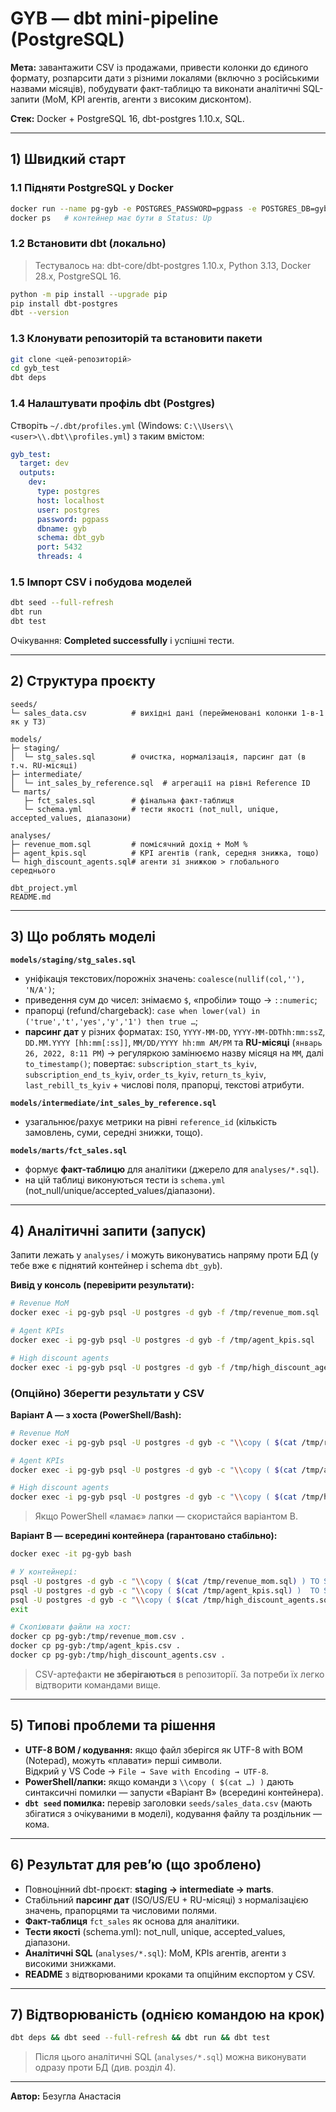# GYB — dbt mini-pipeline (PostgreSQL)

**Мета:** завантажити CSV із продажами, привести колонки до єдиного формату, розпарсити дати з різними локалями (включно з російськими назвами місяців), побудувати факт-таблицю та виконати аналітичні SQL-запити (MoM, KPI агентів, агенти з високим дисконтом).

**Стек:** Docker + PostgreSQL 16, dbt-postgres 1.10.x, SQL.

---

## 1) Швидкий старт

### 1.1 Підняти PostgreSQL у Docker
```bash
docker run --name pg-gyb -e POSTGRES_PASSWORD=pgpass -e POSTGRES_DB=gyb -p 5432:5432 -d postgres:16
docker ps   # контейнер має бути в Status: Up
```

### 1.2 Встановити dbt (локально)
> Тестувалось на: dbt-core/dbt-postgres 1.10.x, Python 3.13, Docker 28.x, PostgreSQL 16.
```bash
python -m pip install --upgrade pip
pip install dbt-postgres
dbt --version
```

### 1.3 Клонувати репозиторій та встановити пакети
```bash
git clone <цей-репозиторій>
cd gyb_test
dbt deps
```

### 1.4 Налаштувати профіль dbt (Postgres)
Створіть `~/.dbt/profiles.yml` (Windows: `C:\\Users\\<user>\\.dbt\\profiles.yml`) з таким вмістом:
```yaml
gyb_test:
  target: dev
  outputs:
    dev:
      type: postgres
      host: localhost
      user: postgres
      password: pgpass
      dbname: gyb
      schema: dbt_gyb
      port: 5432
      threads: 4
```

### 1.5 Імпорт CSV і побудова моделей
```bash
dbt seed --full-refresh
dbt run
dbt test
```

Очікування: **Completed successfully** і успішні тести.

---

## 2) Структура проєкту

```
seeds/
└─ sales_data.csv          # вихідні дані (перейменовані колонки 1-в-1 як у ТЗ)

models/
├─ staging/
│  └─ stg_sales.sql        # очистка, нормалізація, парсинг дат (в т.ч. RU-місяці)
├─ intermediate/
│  └─ int_sales_by_reference.sql  # агрегації на рівні Reference ID
└─ marts/
   ├─ fct_sales.sql        # фінальна факт-таблиця
   └─ schema.yml           # тести якості (not_null, unique, accepted_values, діапазони)

analyses/
├─ revenue_mom.sql         # помісячний дохід + MoM %
├─ agent_kpis.sql          # KPI агентів (rank, середня знижка, тощо)
└─ high_discount_agents.sql# агенти зі знижкою > глобального середнього

dbt_project.yml
README.md
```

---

## 3) Що роблять моделі

**`models/staging/stg_sales.sql`**
- уніфікація текстових/порожніх значень: `coalesce(nullif(col,''), 'N/A')`;
- приведення сум до чисел: знімаємо `$`, «пробіли» тощо → `::numeric`;
- прапорці (refund/chargeback): `case when lower(val) in ('true','t','yes','y','1') then true …`;
- **парсинг дат** у різних форматах: `ISO`, `YYYY-MM-DD`, `YYYY-MM-DDThh:mm:ssZ`, `DD.MM.YYYY [hh:mm[:ss]]`, `MM/DD/YYYY hh:mm AM/PM` та **RU-місяці** (`январь 26, 2022, 8:11 PM`) → регуляркою замінюємо назву місяця на `MM`, далі `to_timestamp()`; повертає: `subscription_start_ts_kyiv`, `subscription_end_ts_kyiv`, `order_ts_kyiv`, `return_ts_kyiv`, `last_rebill_ts_kyiv` + числові поля, прапорці, текстові атрибути.

**`models/intermediate/int_sales_by_reference.sql`**
- узагальнює/рахує метрики на рівні `reference_id` (кількість замовлень, суми, середні знижки, тощо).

**`models/marts/fct_sales.sql`**
- формує **факт-таблицю** для аналітики (джерело для `analyses/*.sql`).  
- на цій таблиці виконуються тести із `schema.yml` (not_null/unique/accepted_values/діапазони).

---

## 4) Аналітичні запити (запуск)

Запити лежать у `analyses/` і можуть виконуватись напряму проти БД (у тебе вже є піднятий контейнер і schema `dbt_gyb`).

**Вивід у консоль (перевірити результати):**
```bash
# Revenue MoM
docker exec -i pg-gyb psql -U postgres -d gyb -f /tmp/revenue_mom.sql

# Agent KPIs
docker exec -i pg-gyb psql -U postgres -d gyb -f /tmp/agent_kpis.sql

# High discount agents
docker exec -i pg-gyb psql -U postgres -d gyb -f /tmp/high_discount_agents.sql
```

### (Опційно) Зберегти результати у CSV

**Варіант A — з хоста (PowerShell/Bash):**
```bash
# Revenue MoM
docker exec -i pg-gyb psql -U postgres -d gyb -c "\\copy ( $(cat /tmp/revenue_mom.sql) ) TO STDOUT WITH CSV HEADER"  > revenue_mom.csv

# Agent KPIs
docker exec -i pg-gyb psql -U postgres -d gyb -c "\\copy ( $(cat /tmp/agent_kpis.sql) ) TO STDOUT WITH CSV HEADER"  > agent_kpis.csv

# High discount agents
docker exec -i pg-gyb psql -U postgres -d gyb -c "\\copy ( $(cat /tmp/high_discount_agents.sql) ) TO STDOUT WITH CSV HEADER"  > high_discount_agents.csv
```

> Якщо PowerShell «ламає» лапки — скористайся варіантом B.

**Варіант B — всередині контейнера (гарантовано стабільно):**
```bash
docker exec -it pg-gyb bash

# У контейнері:
psql -U postgres -d gyb -c "\\copy ( $(cat /tmp/revenue_mom.sql) ) TO STDOUT WITH CSV HEADER" > /tmp/revenue_mom.csv
psql -U postgres -d gyb -c "\\copy ( $(cat /tmp/agent_kpis.sql) )  TO STDOUT WITH CSV HEADER" > /tmp/agent_kpis.csv
psql -U postgres -d gyb -c "\\copy ( $(cat /tmp/high_discount_agents.sql) ) TO STDOUT WITH CSV HEADER" > /tmp/high_discount_agents.csv
exit

# Скопіювати файли на хост:
docker cp pg-gyb:/tmp/revenue_mom.csv .
docker cp pg-gyb:/tmp/agent_kpis.csv .
docker cp pg-gyb:/tmp/high_discount_agents.csv .
```

> CSV-артефакти **не зберігаються** в репозиторії. За потреби їх легко відтворити командами вище.

---

## 5) Типові проблеми та рішення

- **UTF-8 BOM / кодування:** якщо файл зберігся як UTF-8 with BOM (Notepad), можуть «плавати» перші символи.  
  Відкрий у VS Code → `File → Save with Encoding → UTF-8`.
- **PowerShell/лапки:** якщо команди з `\\copy ( $(cat …) )` дають синтаксичні помилки — запусти «Варіант B» (всередині контейнера).
- **`dbt seed` помилка:** перевір заголовки `seeds/sales_data.csv` (мають збігатися з очікуваними в моделі), кодування файлу та роздільник — кома.

---

## 6) Результат для рев’ю (що зроблено)

- Повноцінний dbt-проєкт: **staging → intermediate → marts**.
- Стабільний **парсинг дат** (ISO/US/EU + RU-місяці) з нормалізацією значень, прапорцями та числовими полями.
- **Факт-таблиця** `fct_sales` як основа для аналітики.
- **Тести якості** (schema.yml): not_null, unique, accepted_values, діапазони.
- **Аналітичні SQL** (`analyses/*.sql`): MoM, KPIs агентів, агенти з високими знижками.
- **README** з відтворюваними кроками та опційним експортом у CSV.

---

## 7) Відтворюваність (однією командою на крок)

```bash
dbt deps && dbt seed --full-refresh && dbt run && dbt test
```

> Після цього аналітичні SQL (`analyses/*.sql`) можна виконувати одразу проти БД (див. розділ 4).

---

**Автор:** Безугла Анастасія
